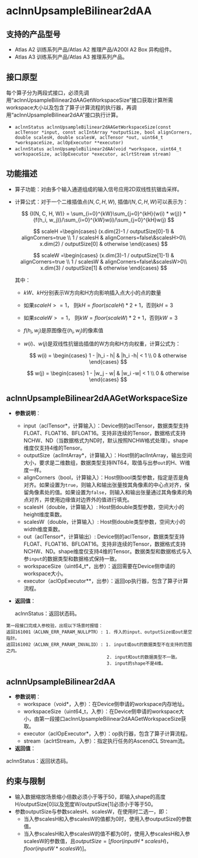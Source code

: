 # aclnnUpsampleBilinear2dAA

## 支持的产品型号
- Atlas A2 训练系列产品/Atlas A2 推理产品/A200I A2 Box 异构组件。
- Atlas A3 训练系列产品/Atlas A3 推理系列产品。

## 接口原型

每个算子分为两段式接口，必须先调用“aclnnUpsampleBilinear2dAAGetWorkspaceSize”接口获取计算所需workspace大小以及包含了算子计算流程的执行器，再调用“aclnnUpsampleBilinear2dAA”接口执行计算。

- `aclnnStatus aclnnUpsampleBilinear2dAAGetWorkspaceSize(const aclTensor *input, const aclIntArray *outputSize, bool alignCorners, double scalesH, double scalesW, aclTensor *out, uint64_t *workspaceSize, aclOpExecutor **executor)`
- `aclnnStatus aclnnUpsampleBilinear2dAA(void *workspace, uint64_t workspaceSize, aclOpExecutor *executor, aclrtStream stream)`

## 功能描述

- 算子功能：对由多个输入通道组成的输入信号应用2D双线性抗锯齿采样。
- 计算公式：对于一个二维插值点$(N, C, H, W)$, 插值$I(N, C, H, W)$可以表示为：

  $$
  {I(N, C, H, W)} = \sum_{i=0}^{kW}\sum_{j=0}^{kH}{w(i) * w(j)} * {f(h_i, w_j)}/\sum_{i=0}^{kW}w(i)/\sum_{j=0}^{kH}w(j)
  $$

  $$
  scaleH =\begin{cases}
  (x.dim(2)-1 / outputSize[0]-1) & alignCorners=true \\
  1 / scalesH & alignCorners=false\&scalesH>0\\
  x.dim(2) / outputSize[0] & otherwise
  \end{cases}
  $$

  $$
  scaleW =\begin{cases}
  (x.dim(3)-1 / outputSize[1]-1) & alignCorners=true \\
  1 / scalesW & alignCorners=false\&scalesW>0\\
  x.dim(3) / outputSize[1] & otherwise
  \end{cases}
  $$

  其中：
  - $kW$、$kH$分别表示W方向和H方向影响插入点大小的点的数量
  - 如果$scaleH >= 1$， 则$kH = floor(scaleH) * 2 + 1$，否则$kH = 3$
  - 如果$scaleW >= 1$， 则$kW = floor(scaleW) * 2 + 1$，否则$kW = 3$
  - $f(h_i, w_j)$是原图像在$(h_i, w_j)$的像素值
  - $w(i)$、$w(j)$是双线性抗锯齿插值的W方向和H方向权重，计算公式为：

    $$
      w(i) = \begin{cases}
      1 - |h_i - h| & |h_i -h| < 1 \\
      0 & otherwise
      \end{cases}
    $$

    $$
      w(j) = \begin{cases}
      1 - |w_j - w| & |w_i -w| < 1 \\
      0 & otherwise
      \end{cases}
    $$
  

## aclnnUpsampleBilinear2dAAGetWorkspaceSize

* **参数说明**：
  - input（aclTensor\*，计算输入）：Device侧的aclTensor，数据类型支持FLOAT、FLOAT16、BFLOAT16。支持非连续的Tensor，数据格式支持NCHW、ND（当数据格式为ND时，默认按照NCHW格式处理）。shape维度仅支持4维的Tensor。
  - outputSize（aclIntArray\*，计算输入）：Host侧的aclIntArray，输出空间大小，要求是二维数组，数据类型支持INT64，取值与出参`out`的H、W维度一样。
  - alignCorners（bool，计算输入）：Host侧bool类型参数，指定是否是角对齐。如果设置为`true`，则输入和输出张量按其角像素的中心点对齐，保留角像素处的值。如果设置为`false`，则输入和输出张量通过其角像素的角点对齐，并使用边缘值对边界外的值进行填充。
  - scalesH（double，计算输入）: Host侧double类型参数，空间大小的height维度乘数。
  - scalesW（double，计算输入）: Host侧double类型参数，空间大小的width维度乘数。
  - out（aclTensor\*，计算输出）: Device侧的aclTensor，数据类型支持FLOAT、FLOAT16、BFLOAT16。支持非连续的Tensor，数据格式支持NCHW、ND。shape维度仅支持4维的Tensor。数据类型和数据格式与入参`input`的数据类型和数据格式保持一致。
  - workspaceSize（uint64_t\*，出参）：返回需要在Device侧申请的workspace大小。
  - executor（aclOpExecutor\*\*，出参）：返回op执行器，包含了算子计算流程。
* **返回值**：

  aclnnStatus：返回状态码。
```
第一段接口完成入参校验，出现以下场景时报错：
返回161001（ACLNN_ERR_PARAM_NULLPTR）: 1. 传入的input、outputSize或out是空指针。
返回161002（ACLNN_ERR_PARAM_INVALID）: 1. input或out的数据类型不在支持的范围之内。
                                      2. input和out的数据类型不一致。
                                      3. input的shape不是4维。
```


## aclnnUpsampleBilinear2dAA

* **参数说明**：
  - workspace（void\*，入参）：在Device侧申请的workspace内存地址。
  - workspaceSize（uint64\_t，入参）：在Device侧申请的workspace大小，由第一段接口aclnnUpsampleBilinear2dAAGetWorkspaceSize获取。
  - executor（aclOpExecutor\*，入参）：op执行器，包含了算子计算流程。
  - stream（aclrtStream，入参）：指定执行任务的AscendCL Stream流。
* **返回值**：

aclnnStatus：返回状态码。

## 约束与限制

- 输入数据缩放场景缩小倍数必须小于等于50，即输入shape的高度H/outputSize[0]以及宽度W/outputSize[1]必须小于等于50。
- 参数outputSize与参数scalesH、scalesW，在使用时二选一，即：
  - 当入参scalesH和入参scalesW的值都为0时，使用入参outputSize的参数值。
  - 当入参scalesH和入参scalesW的值不都为0时，使用入参scalesH和入参scalesW的参数值，且$outputSize=[floor(inputH*scalesH)，floor(inputW*scalesW)]$。

